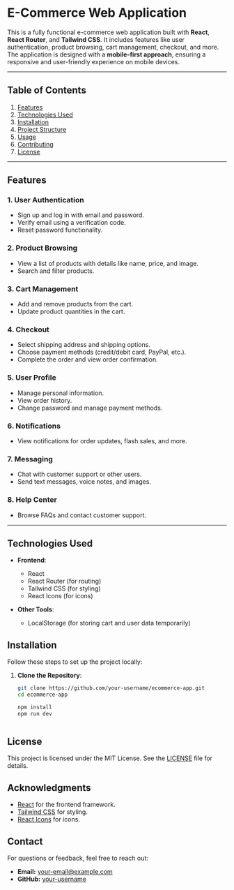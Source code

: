 # E-Commerce Web Application

This is a fully functional e-commerce web application built with **React**, **React Router**, and **Tailwind CSS**. It includes features like user authentication, product browsing, cart management, checkout, and more. The application is designed with a **mobile-first approach**, ensuring a responsive and user-friendly experience on mobile devices.


---

## Table of Contents

1. [Features](#features)
2. [Technologies Used](#technologies-used)
3. [Installation](#installation)
4. [Project Structure](#project-structure)
5. [Usage](#usage)
6. [Contributing](#contributing)
7. [License](#license)

---

## Features

### 1. **User Authentication**
   - Sign up and log in with email and password.
   - Verify email using a verification code.
   - Reset password functionality.

### 2. **Product Browsing**
   - View a list of products with details like name, price, and image.
   - Search and filter products.

### 3. **Cart Management**
   - Add and remove products from the cart.
   - Update product quantities in the cart.

### 4. **Checkout**
   - Select shipping address and shipping options.
   - Choose payment methods (credit/debit card, PayPal, etc.).
   - Complete the order and view order confirmation.

### 5. **User Profile**
   - Manage personal information.
   - View order history.
   - Change password and manage payment methods.

### 6. **Notifications**
   - View notifications for order updates, flash sales, and more.

### 7. **Messaging**
   - Chat with customer support or other users.
   - Send text messages, voice notes, and images.

### 8. **Help Center**
   - Browse FAQs and contact customer support.

---

## Technologies Used

- **Frontend**:
  - React
  - React Router (for routing)
  - Tailwind CSS (for styling)
  - React Icons (for icons)



- **Other Tools**:
  - LocalStorage (for storing cart and user data temporarily)
 

## Installation

Follow these steps to set up the project locally:

1. **Clone the Repository**:
   ```bash
   git clone https://github.com/your-username/ecommerce-app.git
   cd ecommerce-app

   npm install
   npm run dev



## License
This project is licensed under the MIT License. See the [LICENSE](./LICENSE) file for details.

## Acknowledgments
- [React](https://reactjs.org/) for the frontend framework.
- [Tailwind CSS](https://tailwindcss.com/) for styling.
- [React Icons](https://react-icons.github.io/react-icons/) for icons.

## Contact
For questions or feedback, feel free to reach out:
- **Email:** your-email@example.com
- **GitHub:** [your-username](https://github.com/your-username)
